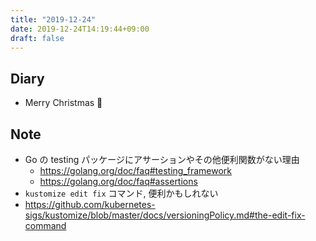 ```yaml
---
title: "2019-12-24"
date: 2019-12-24T14:19:44+09:00
draft: false
---
```


## Diary

* Merry Christmas 🎄

## Note

* Go の testing パッケージにアサーションやその他便利関数がない理由
  * https://golang.org/doc/faq#testing_framework
  * https://golang.org/doc/faq#assertions
* `kustomize edit fix` コマンド, 便利かもしれない
 * https://github.com/kubernetes-sigs/kustomize/blob/master/docs/versioningPolicy.md#the-edit-fix-command
